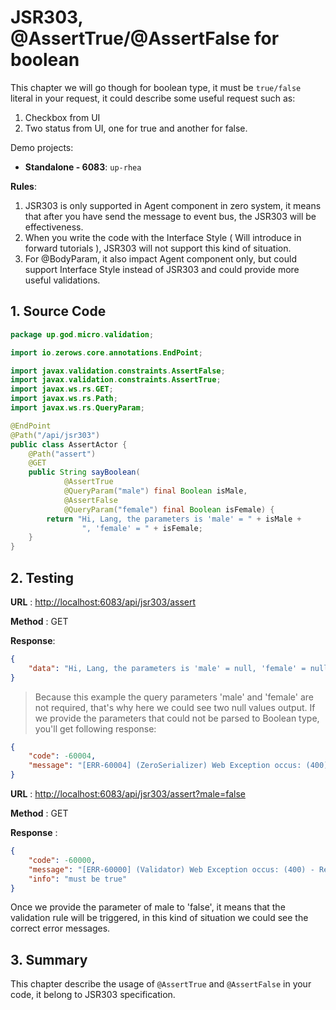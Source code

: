 # JSR303, @AssertTrue/@AssertFalse for boolean

This chapter we will go though for boolean type, it must be `true/false` literal in your request, it could describe some
useful request such as:

1. Checkbox from UI
2. Two status from UI, one for true and another for false.

Demo projects:

* **Standalone - 6083**: `up-rhea`

**Rules**:

1. JSR303 is only supported in Agent component in zero system, it means that after you have send the message to event
   bus, the JSR303 will be effectiveness.
2. When you write the code with the Interface Style \( Will introduce in forward tutorials \), JSR303 will not support
   this kind of situation.
3. For @BodyParam, it also impact Agent component only, but could support Interface Style instead of JSR303 and could
   provide more useful validations.

## 1. Source Code

```java
package up.god.micro.validation;

import io.zerows.core.annotations.EndPoint;

import javax.validation.constraints.AssertFalse;
import javax.validation.constraints.AssertTrue;
import javax.ws.rs.GET;
import javax.ws.rs.Path;
import javax.ws.rs.QueryParam;

@EndPoint
@Path("/api/jsr303")
public class AssertActor {
    @Path("assert")
    @GET
    public String sayBoolean(
            @AssertTrue
            @QueryParam("male") final Boolean isMale,
            @AssertFalse
            @QueryParam("female") final Boolean isFemale) {
        return "Hi, Lang, the parameters is 'male' = " + isMale +
                ", 'female' = " + isFemale;
    }
}
```

## 2. Testing

**URL** : [http://localhost:6083/api/jsr303/assert](http://localhost:6083/api/jsr303/assert)

**Method** : GET

**Response**:

```json
{
    "data": "Hi, Lang, the parameters is 'male' = null, 'female' = null"
}
```

> Because this example the query parameters 'male' and 'female' are not required, that's why here we could see two null
> values output. If we provide the parameters that could not be parsed to Boolean type, you'll get following response:

```json
{
    "code": -60004,
    "message": "[ERR-60004] (ZeroSerializer) Web Exception occus: (400) - Zero system detect conversation from \"mock\" to type \"class java.lang.Boolean\", but its conflict."
}
```

**URL** : [http://localhost:6083/api/jsr303/assert?male=false](http://localhost:6083/api/jsr303/assert?male=false)

**Method** : GET

**Response** :

```json
{
    "code": -60000,
    "message": "[ERR-60000] (Validator) Web Exception occus: (400) - Request validation handler, class = class up.god.micro.validation.AssertActor, method = public java.lang.String up.god.micro.validation.AssertActor.sayAssert(java.lang.Boolean,java.lang.Boolean), message = must be true.",
    "info": "must be true"
}
```

Once we provide the parameter of male to 'false', it means that the validation rule will be triggered, in this kind of
situation we could see the correct error messages.

## 3. Summary

This chapter describe the usage of `@AssertTrue` and `@AssertFalse` in your code, it belong to JSR303 specification.

